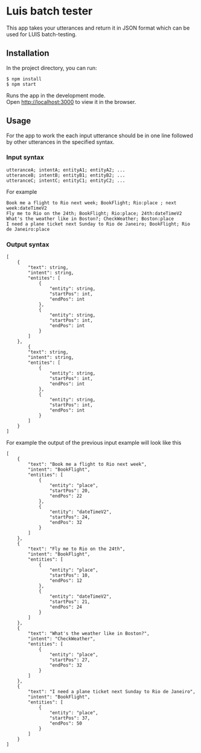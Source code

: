 # Luis batch tester

This app takes your utterances and return it in JSON format which can be used for LUIS batch-testing.

## Installation

In the project directory, you can run:

```
$ npm install
$ npm start
```
Runs the app in the development mode.\
Open [http://localhost:3000](http://localhost:3000) to view it in the browser.

## Usage

For the app to work the each input utterance should be in one line followed by other utterances in the specified syntax.

### Input syntax

```
utteranceA; intentA; entityA1; entityA2; ... 
utteranceB; intentB; entityB1; entityB2; ... 
utteranceC; intentC; entityC1; entityC2; ... 
```

For example

```
Book me a flight to Rio next week; BookFlight; Rio:place ; next week:dateTimeV2
Fly me to Rio on the 24th; BookFlight; Rio:place; 24th:dateTimeV2
What's the weather like in Boston?; CheckWeather; Boston:place
I need a plane ticket next Sunday to Rio de Janeiro; BookFlight; Rio de Janeiro:place
```

### Output syntax

```
[
    {
        "text": string,
        "intent": string,
        "entites": [
            {
                "entity": string,
                "startPos": int,
                "endPos": int
            },
            {
                "entity": string,
                "startPos": int,
                "endPos": int
            }
        ]
    },
        {
        "text": string,
        "intent": string,
        "entites": [
            {
                "entity": string,
                "startPos": int,
                "endPos": int
            },
            {
                "entity": string,
                "startPos": int,
                "endPos": int
            }
        ]
    }
]
```

For example the output of the previous input example will look like this

```
[
    {
        "text": "Book me a flight to Rio next week",
        "intent": "BookFlight",
        "entities": [
            {
                "entity": "place",
                "startPos": 20,
                "endPos": 22
            },
            {
                "entity": "dateTimeV2",
                "startPos": 24,
                "endPos": 32
            }
        ]
    },
    {
        "text": "Fly me to Rio on the 24th",
        "intent": "BookFlight",
        "entities": [
            {
                "entity": "place",
                "startPos": 10,
                "endPos": 12
            },
            {
                "entity": "dateTimeV2",
                "startPos": 21,
                "endPos": 24
            }
        ]
    },
    {
        "text": "What's the weather like in Boston?",
        "intent": "CheckWeather",
        "entities": [
            {
                "entity": "place",
                "startPos": 27,
                "endPos": 32
            }
        ]
    },
    {
        "text": "I need a plane ticket next Sunday to Rio de Janeiro",
        "intent": "BookFlight",
        "entities": [
            {
                "entity": "place",
                "startPos": 37,
                "endPos": 50
            }
        ]
    }
]
```
